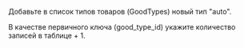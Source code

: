 Добавьте в список типов товаров (GoodTypes) новый тип "auto".

В качестве первичного ключа (good_type_id) укажите количество записей в таблице + 1.